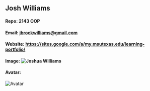 ## Josh Williams
#### Repo: 2143 OOP
#### Email: jbrockwilliams@gmail.com
#### Website: https://sites.google.com/a/my.msutexas.edu/learning-portfolio/
#### Image: ![Joshua Williams](https://eb348511-a-957371b1-s-sites.googlegroups.com/a/my.msutexas.edu/learning-portfolio/home/IMG_5595.jpg?attachauth=ANoY7cpZIfCs8dIKu-8EmHKeLo0Z4Apc-TaIyaXqr9h9jdzfuM9k1lABnTBETmULAk_0nwtHHGpOsYYSKY-iC6Uhpnkj2ysqJFothcPvgY0NChCg8drapitKMb8eLeTtH0n6AVr0_BTgTj6zrlSsOkWdC3Nh5yBDYiQL-__Lp8crgWMCvM8JaNAFbFWZEVmR_VbTL0j5_ZXA8gi-S8h4aGfvJ1YjAVOwH-h72vczXWEHZ8dMuPEC4zw%3D&attredirects=0)

#### Avatar:
![Avatar](https://cs.msutexas.edu/~griffin/zcloud/zcloud-files/einstein_avatar.png)
